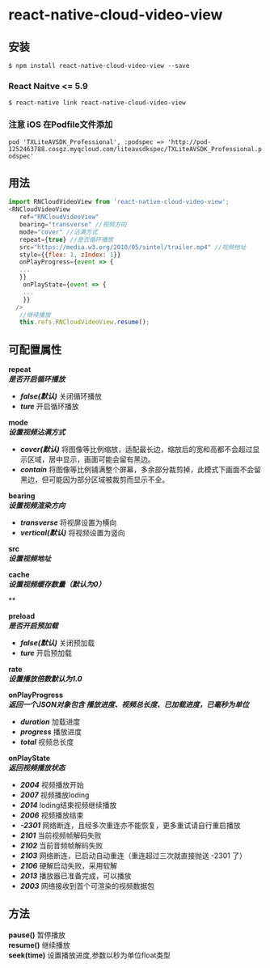 
# react-native-cloud-video-view

## 安装

`$ npm install react-native-cloud-video-view --save`

### React Naitve <= 5.9
`$ react-native link react-native-cloud-video-view`

### 注意 iOS 在Podfile文件添加
`pod 'TXLiteAVSDK_Professional', :podspec => 'http://pod-1252463788.cosgz.myqcloud.com/liteavsdkspec/TXLiteAVSDK_Professional.podspec'`




## 用法
```javascript
import RNCloudVideoView from 'react-native-cloud-video-view';
<RNCloudVideoView
   ref="RNCloudVideoView"
   bearing="transverse" //视频方向
   mode="cover" //沾满方式
   repeat={true} //是否循环播放
   src="https://media.w3.org/2010/05/sintel/trailer.mp4" //视频地址
   style={{flex: 1, zIndex: 1}}
   onPlayProgress={event => {
   ...
   }}
    onPlayState={event => {
    ...
    }}
  />
   //继续播放
   this.refs.RNCloudVideoView.resume();
```

## 可配置属性

**repeat**</br>
***是否开启循环播放***</br>
* ***false(默认)*** 关闭循环播放</br>
* ***ture*** 开启循环播放</br>

**mode**</br>
***设置视频沾满方式***</br>
* ***cover(默认)*** 将图像等比例缩放，适配最长边，缩放后的宽和高都不会超过显示区域，居中显示，画面可能会留有黑边。</br>
* ***contain*** 将图像等比例铺满整个屏幕，多余部分裁剪掉，此模式下画面不会留黑边，但可能因为部分区域被裁剪而显示不全。 </br>

**bearing**</br>
***设置视频渲染方向***</br>
* ***transverse*** 将视屏设置为横向
* ***vertical(默认)*** 将视频设置为竖向

**src**</br>
***设置视频地址***</br>

**cache**</br>
***设置视频缓存数量（默认为0）***</br>

**

**preload**</br>
***是否开启预加载***
* ***false(默认)*** 关闭预加载</br>
* ***ture*** 开启预加载</br>

**rate**</br>
***设置播放倍数默认为1.0***

**onPlayProgress**</br>
***返回一个JSON对象包含 播放进度、视频总长度、已加载进度，已毫秒为单位***</br>
* ***duration*** 加载进度
* ***progress*** 播放进度
* ***total*** 视频总长度

**onPlayState**</br>
***返回视频播放状态***</br>
* ***2004*** 视频播放开始
* ***2007*** 视频播放loding
* ***2014*** loding结束视频继续播放
* ***2006*** 视频播放结束
* ***-2301*** 网络断连，且经多次重连亦不能恢复，更多重试请自行重启播放
* ***2101***  当前视频帧解码失败
* ***2102***  当前音频帧解码失败
* ***2103***  网络断连，已启动自动重连（重连超过三次就直接抛送 -2301 了）
* ***2106***  硬解启动失败，采用软解
* ***2013***  播放器已准备完成，可以播放
* ***2003***  网络接收到首个可渲染的视频数据包


## 方法

**pause()** 暂停播放</br>
**resume()** 继续播放</br>
**seek(time)**  设置播放进度,参数以秒为单位float类型</br>
